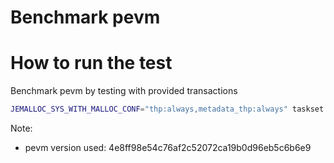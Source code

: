 # Benchmark pevm

# How to run the test

Benchmark pevm by testing with provided transactions

``` bash
JEMALLOC_SYS_WITH_MALLOC_CONF="thp:always,metadata_thp:always" taskset -c -a 0-15 cargo run --release -- --bench
```

Note:
- pevm version used: 4e8ff98e54c76af2c52072ca19b0d96eb5c6b6e9
